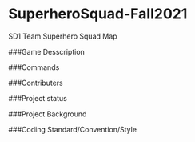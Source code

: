 # SuperheroSquad-Fall2021
SD1 Team Superhero Squad
Map





###Game Desscription





###Commands






###Contributers



###Project status




###Project Background 




###Coding Standard/Convention/Style






